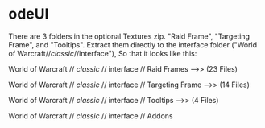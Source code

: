 # odeUI
There are 3 folders in the optional Textures zip. "Raid Frame", "Targeting Frame", and "Tooltips". 
Extract them directly to the interface folder ("World of Warcraft//_classic_//interface"), So that it looks like this:


World of Warcraft // _classic_ // interface // Raid Frames      -->> (23 Files)

World of Warcraft // _classic_ // interface // Targeting Frame  -->> (14 Files)

World of Warcraft // _classic_ // interface // Tooltips         -->> (4 Files)

World of Warcraft // _classic_ // interface // Addons
